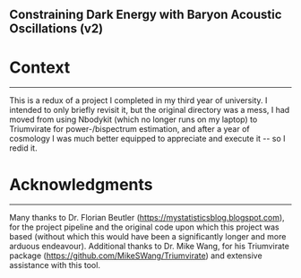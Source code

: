 ## Constraining Dark Energy with Baryon Acoustic Oscillations (v2)

# Context
-----------------------------------------------------------------------
This is a redux of a project I completed in my third year of university.
I intended to only briefly revisit it, but the original directory was a
mess, I had moved from using Nbodykit (which no longer runs on my 
laptop) to Triumvirate for power-/bispectrum estimation, and after a
year of cosmology I was much better equipped to appreciate and execute
it -- so I redid it. 

# Acknowledgments
-----------------------------------------------------------------------
Many thanks to Dr. Florian Beutler (https://mystatisticsblog.blogspot.com), 
for the project pipeline and the original code upon which this project was 
based (without which this would have been a significantly longer and more 
arduous endeavour). Additional thanks to Dr. Mike Wang, for his Triumvirate 
package (https://github.com/MikeSWang/Triumvirate) and extensive assistance 
with this tool.
